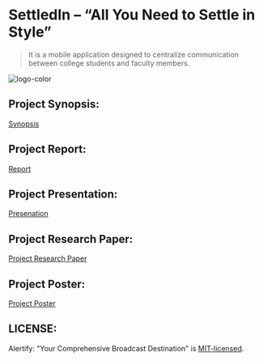 # SettledIn – “All You Need to Settle in Style”

> It is a mobile application designed to centralize communication between college students and faculty members. <br />

![logo-color](https://github.com/user-attachments/assets/b1dc3d4e-75b7-4f37-8149-ceb887a49260)

## Project Synopsis:
[Synopsis](https://github.com/user-attachments/files/17780250/Major.1.synopsis.pdf)

## Project Report:
[Report](https://github.com/user-attachments/files/17780156/Major.1.Report.pdf)

## Project Presentation:
[Presenation](https://github.com/user-attachments/files/17780176/Major1.pptx)

## Project Research Paper:
[Project Research Paper](https://github.com/user-attachments/files/17780193/MAJOR.research_paper.pdf)

## Project Poster:
[Project Poster](https://github.com/user-attachments/files/17780212/Major.1.poster.pdf)

## LICENSE:
Alertify: "Your Comprehensive Broadcast Destination" is [MIT-licensed](https://github.com/byAtulJain/Alertify/blob/master/LICENSE).
